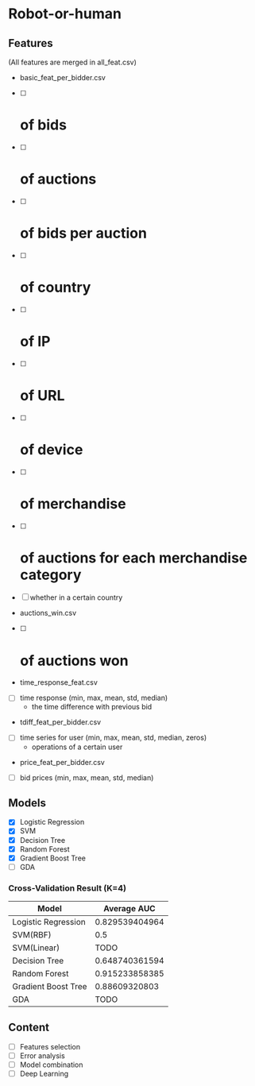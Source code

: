 # Robot-or-human

## Features
(All features are merged in all_feat.csv)

- basic_feat_per_bidder.csv
- [ ] # of bids
- [ ] # of auctions
- [ ] # of bids per auction
- [ ] # of country
- [ ] # of IP
- [ ] # of URL
- [ ] # of device
- [ ] # of merchandise
- [ ] # of auctions for each merchandise category
- [ ] whether in a certain country
- auctions_win.csv
- [ ] # of auctions won
- time_response_feat.csv
- [ ] time response (min, max, mean, std, median)
  - the time difference with previous bid
- tdiff_feat_per_bidder.csv
- [ ] time series for user (min, max, mean, std, median, zeros)
  - operations of a certain user
- price_feat_per_bidder.csv
- [ ] bid prices (min, max, mean, std, median)



## Models
- [x] Logistic Regression
- [x] SVM
- [x] Decision Tree
- [x] Random Forest
- [x] Gradient Boost Tree
- [ ] GDA

### Cross-Validation Result (K=4)
Model  | Average AUC
--|--
Logistic Regression|0.829539404964
SVM(RBF)|0.5
SVM(Linear)|TODO
Decision Tree|0.648740361594
Random Forest|0.915233858385
Gradient Boost Tree|0.88609320803
GDA|TODO


## Content
- [ ] Features selection
- [ ] Error analysis
- [ ] Model combination
- [ ] Deep Learning
